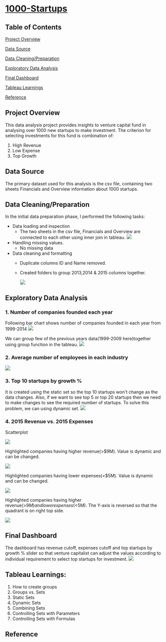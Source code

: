 # [1000-Startups](https://public.tableau.com/app/profile/akshay.saraf/viz/TopStartupsforVCInvestment/TopStartups#1)

## Table of Contents

[Project Overview](https://github.com/aksaraf/1000-Startups/edit/main/README.md#project-overview)

[Data Source](https://github.com/aksaraf/1000-Startups/edit/main/README.md#data-source)

[Data Cleaning/Preparation](https://github.com/aksaraf/1000-Startups/edit/main/README.md#table-of-contents)

[Exploratory Data Analysis](https://github.com/aksaraf/1000-Startups/edit/main/README.md#exploratory-data-analysis)

[Final Dashboard](https://github.com/aksaraf/1000-Startups/edit/main/README.md#final-dashboard)

[Tableau Learnings](https://github.com/aksaraf/1000-Startups/edit/main/README.md#tableau-learnings)

[Reference](https://github.com/aksaraf/1000-Startups/edit/main/README.md#reference)

## Project Overview
This data analysis project provides insights to venture capital fund in analysing over 1000 new startups to make investment. 
The criterion for selecting investments for this fund is combination of:
1. High Revenue
2. Low Expense
3. Top Growth

## Data Source
The primary dataset used for this analysis is the csv file, containing two sheets Financials and Overview information about 1000 startups.

## Data Cleaning/Preparation
In the initial data preparation phase, I performed the following tasks:

- Data loading and inspection
  - The two sheets in the csv file, Financials and Overview are connected to each other using inner join in tableau.
    ![](https://github.com/aksaraf/1000-Startups/blob/97ac005c8d4353cf94221d1e4ab2dc027493daa4/Images/Inner%20Join.jpg)
- Handling missing values.
  - No missing data
- Data cleaning and formatting
  - Duplicate columns ID and Name removed.
  - Created folders to group 2013,2014 & 2015 columns together.
    
    ![](https://github.com/aksaraf/1000-Startups/blob/97ac005c8d4353cf94221d1e4ab2dc027493daa4/Images/Folders.jpg)

## Exploratory Data Analysis
### 1. Number of companies founded each year
Following bar chart shows number of companies founded in each year from 1999-2014
![](https://github.com/aksaraf/1000-Startups/blob/97ac005c8d4353cf94221d1e4ab2dc027493daa4/Images/No.%20of%20companies%20founded%20each%20year.jpg)

We can group few of the previous years data(1999-2009 here)together using group function in the tableau.
![](https://github.com/aksaraf/1000-Startups/blob/97ac005c8d4353cf94221d1e4ab2dc027493daa4/Images/No.%20of%20companies%20founded%20each%20other%20(group).jpg)

### 2. Average number of employees in each industry
![](https://github.com/aksaraf/1000-Startups/blob/97ac005c8d4353cf94221d1e4ab2dc027493daa4/Images/Avg%20no.%20of%20employees%20in%20each%20industry.jpg)

### 3. Top 10 startups by growth %
It is created using the static set so the top 10 startups won't change as the data changes. Also, if we want to see top 5 or top 20 startups then we need to make changes to see the required number of startups. To solve this problem, we can using dynamic set.
![](https://github.com/aksaraf/1000-Startups/blob/97ac005c8d4353cf94221d1e4ab2dc027493daa4/Images/top%2010%20startups%20by%20growth%20%25.jpg)

### 4. 2015 Revenue vs. 2015 Expenses
Scatterplot

![](https://github.com/aksaraf/1000-Startups/blob/97ac005c8d4353cf94221d1e4ab2dc027493daa4/Images/2015%20Revenue%20vs.%202015%20Expenses%20Scatterplot.jpg)

Highlighted companies having higher revenue(>$9M). Value is dynamic and can be changed.

![](https://github.com/aksaraf/1000-Startups/blob/97ac005c8d4353cf94221d1e4ab2dc027493daa4/Images/2015%20Revenue%20vs.%202015%20Expenses%20Scatterplot(High%20Revenue).jpg)

Highlighted companies having lower expenses(<$5M). Value is dynamic and can be changed.

![](https://github.com/aksaraf/1000-Startups/blob/97ac005c8d4353cf94221d1e4ab2dc027493daa4/Images/2015%20Revenue%20vs.%202015%20Expenses%20Scatterplot(Lower%20Expenses).jpg)

Highlighted companies having higher revenue(>$9M) and lower expenses(<$5M). The Y-axis is reversed so that the quadrant is on right top side.

![](https://github.com/aksaraf/1000-Startups/blob/97ac005c8d4353cf94221d1e4ab2dc027493daa4/Images/2015%20Revenue%20vs.%202015%20Expenses%20Scatterplot(High%20Revenue%20%26%20Low%20Expenses).jpg)

## Final Dashboard
The dashboard has revenue cutoff, expenses cutoff and top startups by growth % slider so that venture capitalist can adjust the values according to individual requirement to select top startups for investment.
![](https://github.com/aksaraf/1000-Startups/blob/0be6a3816a19bc48fa3962288339eba8e145a666/Images/Top%20Startups.png)


## Tableau Learnings:
1. How to create groups
2. Groups vs. Sets
3. Static Sets
4. Dynamic Sets
5. Combining Sets
6. Controlling Sets with Parameters
7. Controlling Sets with Formulas

## Reference

